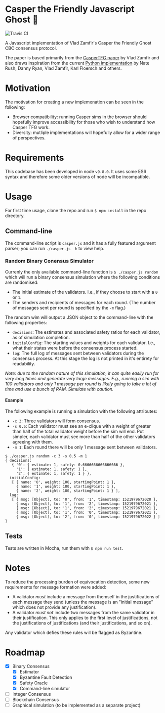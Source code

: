 # Casper the Friendly Javascript Ghost :ghost:

![Travis CI](https://travis-ci.org/sigp/cbc-casper-js.svg?branch=master)

A Javascript implementation of Vlad Zamfir's Casper the Friendly Ghost CBC
consensus protocol.

The paper is based primarily from the [CasperTFG
paper](https://github.com/ethereum/research/tree/master/papers/CasperTFG) by
Vlad Zamfir and also draws inspiration from the current [Python
implementation](https://github.com/ethereum/cbc-casper) by Nate Rush, Danny
Ryan, Vlad Zamfir, Karl Floersch and others.

# Motivation

The motivation for creating a new implemenation can be seen in the following:

- Browser compatibility: running Casper sims in the browser should hopefully
  improve accessibility for those who wish to understand how Casper TFG work.
- Diversity: mutliple implementations will hopefully allow for a wider range of 
  perspectives.

# Requirements

This codebase has been developed in node `v9.8.0`. It uses some 
ES6 syntax and therefore some older versions of node will be incompatible.

# Usage

For first time usage, clone the repo and run `$ npm install` in the repo
directory.

## Command-line

The command-line script is `casper.js` and it has a fully featured argument
parser; you can run `./casper.js -h` to view help.

### Random Binary Conensus Simulator

Currenly the only available command-line function is `$ ./casper.js random`
which will run a binary consensus simulation where the following conditions
are randomised:

 - The initial estimate of the validators. I.e., if they choose to start with a 
   `0` or `1`.
 - The senders and recipients of messages for each round. (The number of messages
   sent per round is specified by the `-m` flag.)
   
The random wim will output a JSON object to the command-line with the following
properties:

 - `decisions`: The estimates and associated safety ratios for each validator,
  as of simulation completion.
 - `initialConfig`: The starting values and weights for each validator. I.e.,
  what their states were before the consensus process started.
 - `log`: The full log of messages sent between validators during the consensus
  process. At this stage the log is not printed in it's entirety for readability.
   
_Note: due to the random nature of this simulation, it can quite easily run for 
very long times and generate very large messages. E.g., running a sim with 100
validators and only 1 message per round is likely going to take a lot of time 
and use a bunch of RAM. Simulate with caution._

#### Example

The following example is running a simulation with the following attributes:

- `-c 3`: Three validators will form consensus.
- `-s 0.5`: Each validator must see an e-clique with a weight of greater than half
  of the total validator weight before the sim will end. Put simpler, each 
  validator must see more than half of the other validators agreeing with them.
- `-m 1`: Each round there will be only 1 message sent between validators.

```
$ ./casper.js random -c 3 -s 0.5 -m 1
{ decisions: 
   { '0': { estimate: 1, safety: 0.6666666666666666 },
     '1': { estimate: 1, safety: 1 },
     '2': { estimate: 1, safety: 1 } },
  initialConfig: 
   [ { name: '0', weight: 100, startingPoint: 1 },
     { name: '1', weight: 100, startingPoint: 1 },
     { name: '2', weight: 100, startingPoint: 1 } ],
  log: 
   [ { msg: [Object], to: '0', from: '1', timestamp: 1521979672020 },
     { msg: [Object], to: '1', from: '2', timestamp: 1521979672021 },
     { msg: [Object], to: '1', from: '2', timestamp: 1521979672021 },
     { msg: [Object], to: '1', from: '0', timestamp: 1521979672021 },
     { msg: [Object], to: '2', from: '0', timestamp: 1521979672022 } ] }
```

## Tests

Tests are written in Mocha, run them with `$ npm run test`.

# Notes

To reduce the processing burden of equivocation detection, some new
requirements for message formation were added:

- A validator _must_ include a message from themself in the justifications
  of each message they send (unless the message is an "initial message" which
  does not provide any justification).
- A validator _must not_ include two messages from the same validator in their
  justification. This only applies to the first level of justifications, not
  the justifications of justifications (and their justifications, and so on).

Any validator which defies these rules will be flagged as Byzantine.

# Roadmap

- [x] Binary Consensus
  - [x] Estimator
  - [x] Byzantine Fault Detection
  - [x] Safety Oracle
  - [x] Command-line simulator
- [ ] Integer Consensus
- [ ] Blockchain Consensus
- [ ] Graphical simulation (to be implemented as a separate project)
